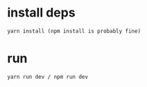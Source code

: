 # install deps

```
yarn install (npm install is probably fine)
```

# run

```
yarn run dev / npm run dev
```
